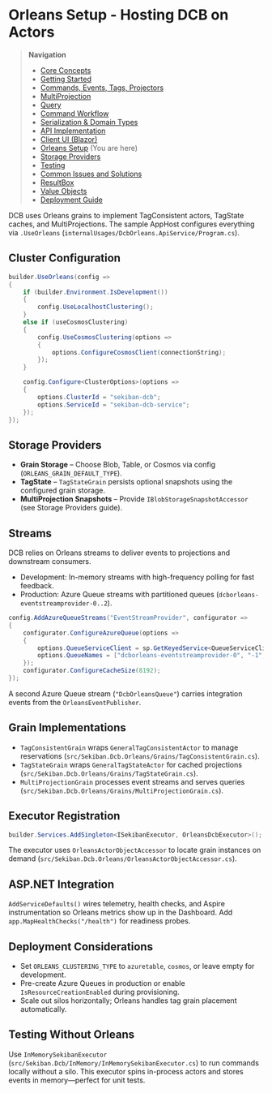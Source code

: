 # Orleans Setup - Hosting DCB on Actors

> **Navigation**
> - [Core Concepts](01_core_concepts.md)
> - [Getting Started](02_getting_started.md)
> - [Commands, Events, Tags, Projectors](03_aggregate_command_events.md)
> - [MultiProjection](04_multiple_aggregate_projector.md)
> - [Query](05_query.md)
> - [Command Workflow](06_workflow.md)
> - [Serialization & Domain Types](07_json_orleans_serialization.md)
> - [API Implementation](08_api_implementation.md)
> - [Client UI (Blazor)](09_client_api_blazor.md)
> - [Orleans Setup](10_orleans_setup.md) (You are here)
> - [Storage Providers](11_dapr_setup.md)
> - [Testing](12_unit_testing.md)
> - [Common Issues and Solutions](13_common_issues.md)
> - [ResultBox](14_result_box.md)
> - [Value Objects](15_value_object.md)
> - [Deployment Guide](16_deployment.md)

DCB uses Orleans grains to implement TagConsistent actors, TagState caches, and MultiProjections. The sample AppHost
configures everything via `.UseOrleans` (`internalUsages/DcbOrleans.ApiService/Program.cs`).

## Cluster Configuration

```csharp
builder.UseOrleans(config =>
{
    if (builder.Environment.IsDevelopment())
    {
        config.UseLocalhostClustering();
    }
    else if (useCosmosClustering)
    {
        config.UseCosmosClustering(options =>
        {
            options.ConfigureCosmosClient(connectionString);
        });
    }

    config.Configure<ClusterOptions>(options =>
    {
        options.ClusterId = "sekiban-dcb";
        options.ServiceId = "sekiban-dcb-service";
    });
});
```

## Storage Providers

- **Grain Storage** – Choose Blob, Table, or Cosmos via config (`ORLEANS_GRAIN_DEFAULT_TYPE`).
- **TagState** – `TagStateGrain` persists optional snapshots using the configured grain storage.
- **MultiProjection Snapshots** – Provide `IBlobStorageSnapshotAccessor` (see Storage Providers guide).

## Streams

DCB relies on Orleans streams to deliver events to projections and downstream consumers.

- Development: In-memory streams with high-frequency polling for fast feedback.
- Production: Azure Queue streams with partitioned queues (`dcborleans-eventstreamprovider-0..2`).

```csharp
config.AddAzureQueueStreams("EventStreamProvider", configurator =>
{
    configurator.ConfigureAzureQueue(options =>
    {
        options.QueueServiceClient = sp.GetKeyedService<QueueServiceClient>("DcbOrleansQueue");
        options.QueueNames = ["dcborleans-eventstreamprovider-0", "-1", "-2"];
    });
    configurator.ConfigureCacheSize(8192);
});
```

A second Azure Queue stream (`"DcbOrleansQueue"`) carries integration events from the `OrleansEventPublisher`.

## Grain Implementations

- `TagConsistentGrain` wraps `GeneralTagConsistentActor` to manage reservations
  (`src/Sekiban.Dcb.Orleans/Grains/TagConsistentGrain.cs`).
- `TagStateGrain` wraps `GeneralTagStateActor` for cached projections
  (`src/Sekiban.Dcb.Orleans/Grains/TagStateGrain.cs`).
- `MultiProjectionGrain` processes event streams and serves queries
  (`src/Sekiban.Dcb.Orleans/Grains/MultiProjectionGrain.cs`).

## Executor Registration

```csharp
builder.Services.AddSingleton<ISekibanExecutor, OrleansDcbExecutor>();
```

The executor uses `OrleansActorObjectAccessor` to locate grain instances on demand (`src/Sekiban.Dcb.Orleans/OrleansActorObjectAccessor.cs`).

## ASP.NET Integration

`AddServiceDefaults()` wires telemetry, health checks, and Aspire instrumentation so Orleans metrics show up in the
Dashboard. Add `app.MapHealthChecks("/health")` for readiness probes.

## Deployment Considerations

- Set `ORLEANS_CLUSTERING_TYPE` to `azuretable`, `cosmos`, or leave empty for development.
- Pre-create Azure Queues in production or enable `IsResourceCreationEnabled` during provisioning.
- Scale out silos horizontally; Orleans handles tag grain placement automatically.

## Testing Without Orleans

Use `InMemorySekibanExecutor` (`src/Sekiban.Dcb/InMemory/InMemorySekibanExecutor.cs`) to run commands locally without a
silo. This executor spins in-process actors and stores events in memory—perfect for unit tests.
